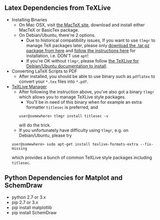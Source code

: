 Latex Dependencies from TeXLive 
--

- Installing Binaries
    - On Mac OSX, visit [the MacTeX site](http://www.tug.org/mactex/), download and install either MacTeX or BasicTex package.
    - On Debian/Ubuntu, there're 2 options.
        - Due to historical compatibility issues, If you want to use `tlmgr` to manage TeX packages later, please only [download the .tar.gz package from here](http://tug.org/texlive/acquire-netinstall.html) and [follow the instructions here](http://tug.org/texlive/quickinstall.html) for installation, i.e. DON'T use `apt`!
        - If you're OK without `tlmgr`, please follow [the TeXLive for Debian/Ubuntu documentation to install](https://www.tug.org/texlive/debian.html).
- Converting LaTeX Scripts to PDF
    - After installed, you should be able to use binary such as `pdflatex` to convert your `*.tex` files into `*.pdf`.
- [TeXLive Manager](http://tug.org/texlive/tlmgr.html)
    - After following the instruction above, you've also got a binary `tlmgr` which allows you to manage TeXLive style packages.
        - You'll be in need of this binary when for example an extra formatter `titlesec` is preferred, and
        ```
        user@somewhere> tlmgr install titlesec -v
        ```
        will do the trick.
    - If you unfortunately have difficulty using `tlmgr`, e.g. on Debian/Ubuntu, please try
    ```
    user@somewhere> sudo apt-get install texlive-formats-extra --fix-missing
    ```
    which provides a bunch of common TeXLive style packages including `titlesec`.

Python Dependencies for Matplot and SchemDraw
--

- python 2.7 or 3.x
- pip 2.7 or 3.x
- pip install matplotlib
- pip install SchemDraw 


